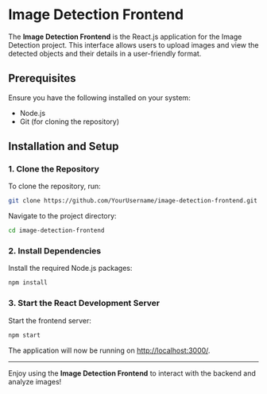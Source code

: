 # Image Detection Frontend

The **Image Detection Frontend** is the React.js application for the Image Detection project. This interface allows users to upload images and view the detected objects and their details in a user-friendly format.

## Prerequisites
Ensure you have the following installed on your system:
- Node.js
- Git (for cloning the repository)

## Installation and Setup

### 1. Clone the Repository
To clone the repository, run:
```bash
git clone https://github.com/YourUsername/image-detection-frontend.git
```

Navigate to the project directory:
```bash
cd image-detection-frontend
```

### 2. Install Dependencies
Install the required Node.js packages:
```bash
npm install
```

### 3. Start the React Development Server
Start the frontend server:
```bash
npm start
```

The application will now be running on [http://localhost:3000/](http://localhost:3000/).

---

Enjoy using the **Image Detection Frontend** to interact with the backend and analyze images!

